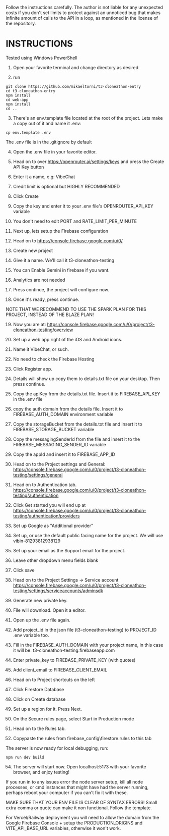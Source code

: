Follow the instructions carefully. The author is not liable for any unexpected costs if you don't set limits to protect against an unnoticed bug that makes infinite amount of calls to the API in a loop, as mentioned in the license of the repository.

# INSTRUCTIONS

Tested using Windows PowerShell

1. Open your favorite terminal and change directory as desired

2. run
```
git clone https://github.com/mikaeltorni/t3-cloneathon-entry
cd t3-cloneathon-entry
npm install
cd web-app
npm install
cd ..
```

3. There's an env.template file located at the root of the project. Lets make a copy out of it and name it .env:
```
cp env.template .env
```

The .env file is in the .gitignore by default

4. Open the .env file in your favorite editor.

5. Head on to over https://openrouter.ai/settings/keys and press the Create API Key button

6. Enter it a name, e.g: VibeChat

7. Credit limit is optional but HIGHLY RECOMMENDED

8. Click Create

9. Copy the key and enter it to your .env file's OPENROUTER_API_KEY variable

10. You don't need to edit PORT and RATE_LIMIT_PER_MINUTE

11. Next up, lets setup the Firebase configuration

12. Head on to https://console.firebase.google.com/u/0/

13. Create new project

14. Give it a name. We'll call it t3-cloneathon-testing

15. You can Enable Gemini in firebase if you want.

16. Analytics are not needed

17. Press continue, the project will configure now.

18. Once it's ready, press continue.

NOTE THAT WE RECOMMEND TO USE THE SPARK PLAN FOR THIS PROJECT, INSTEAD OF THE BLAZE PLAN!

19. Now you are at: https://console.firebase.google.com/u/0/project/t3-cloneathon-testing/overview

20. Set up a web app right of the iOS and Android icons.

21. Name it VibeChat, or such.

22. No need to check the Firebase Hosting

23. Click Register app.

24. Details will show up copy them to details.txt file on your desktop. Then press continue.

26. Copy the apiKey from the details.txt file. Insert it to FIREBASE_API_KEY in the .env file

27. copy the auth domain from the details file. Insert it to FIREBASE_AUTH_DOMAIN environment variable

28. Copy the storageBucket from the details.txt file and insert it to FIREBASE_STORAGE_BUCKET variable

29. Copy the messagingSenderId from the file and insert it to the FIREBASE_MESSAGING_SENDER_ID variable

30. Copy the appId and insert it to FIREBASE_APP_ID

31. Head on to the Project settings and General: https://console.firebase.google.com/u/0/project/t3-cloneathon-testing/settings/general

32. Head on to Authentication tab. https://console.firebase.google.com/u/0/project/t3-cloneathon-testing/authentication

33. Click Get started you will end up at https://console.firebase.google.com/u/0/project/t3-cloneathon-testing/authentication/providers

34. Set up Google as "Additional provider"

35. Set up, or use the default public facing name for the project. We will use vibin-81293812938129

36. Set up your email as the Support email for the project.

37. Leave other dropdown menu fields blank

38. Click save

39. Head on to the Project Settings -> Service account https://console.firebase.google.com/u/0/project/t3-cloneathon-testing/settings/serviceaccounts/adminsdk

40. Generate new private key. 

41. File will download. Open it a editor.

42. Open up the .env file again.

43. Add project_id in the json file (t3-cloneathon-testing) to PROJECT_ID .env variable too.

44. Fill in the FIREBASE_AUTH_DOMAIN with your project name, in this case it will be: t3-cloneathon-testing.firebaseapp.com 

45. Enter private_key to FIREBASE_PRIVATE_KEY (with quotes)

46. Add client_email to FIREBASE_CLIENT_EMAIL

47. Head on to Project shortcuts on the left

48. Click Firestore Database

49. Click on Create database

50. Set up a region for it. Press Next.

51. On the Secure rules page, select Start in Production mode 

52. Head on to the Rules tab.

53. Copypaste the rules from firebase_config\firestore.rules to this tab

The server is now ready for local debugging, run:
```
npm run dev build
```

54. The server will start now. Open localhost:5173 with your favorite browser, and enjoy testing!

If you run in to any issues error the node server setup, kill all node processes, or cmd instances that might have had the server running, perhaps reboot your computer if you can't fix it with these.

MAKE SURE THAT YOUR ENV FILE IS CLEAR OF SYNTAX ERRORS! Small extra comma or quote can make it non functional. Follow the template.

For Vercel/Railway deployment you will need to allow the domain from the Google Firebase Console + setup the PRODUCTION_ORIGINS and VITE_API_BASE_URL variables, otherwise it won't work.
